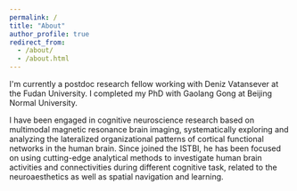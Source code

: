 ```yaml
---
permalink: /
title: "About"
author_profile: true
redirect_from: 
  - /about/
  - /about.html
---
```


I'm currently a postdoc research fellow working with Deniz Vatansever at the Fudan University. I completed my PhD with Gaolang Gong at Beijing Normal University.

I have been engaged in cognitive neuroscience research based on multimodal magnetic resonance brain imaging, systematically exploring and analyzing the lateralized organizational patterns of cortical functional networks in the human brain. Since joined the ISTBI, he has been focused on using cutting-edge analytical methods to investigate human brain activities and connectivities during different cognitive task, related to the neuroaesthetics as well as spatial navigation and learning.


